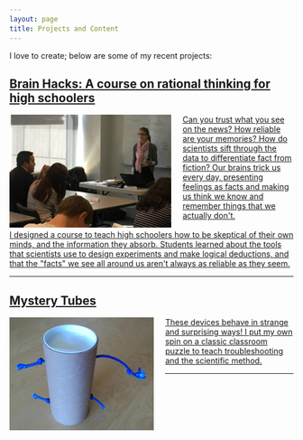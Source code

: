 ```yaml
---
layout: page
title: Projects and Content
---
```


I love to create; below are some of my recent projects:


<!-- Brain Hacks -----------------------------------------------------------> 
<div class="projectblock">
<a href = "/2017/06/10/brainhacks" class = "projectLink">
<h2> Brain Hacks: A course on rational thinking for high schoolers </h2>
</a>
</div>

<div class="projectblock">
<a href = "/2017/06/10/brainhacks" class = "projectLink" >
<img src="/images/SST_Closeup2.png" height="200" align="left" style="margin-right: 20px"/>
<!--</a>-->

Can you trust what you see on the news? How reliable are your memories? How do scientists sift through the data to differentiate fact from fiction? Our brains trick us every day, presenting feelings as facts and making us think we know and remember things that we actually don't. 
<br> <br>
I designed a course to teach high schoolers how to be skeptical of their own minds, and the information they absorb. Students learned about the tools that scientists use to design experiments and make logical deductions, and that the "facts" we see all around us aren't always as reliable as they seem.
</a>
</div>

<div class="projectblock">
<hr>
</div>

<!-- Mystery Tubes -----------------------------------------------------------> 
<div class="projectblock">
<a href = "/2017/06/25/mysterytubes" class = "projectLink">
<h2> Mystery Tubes </h2>
</a>
</div>

<div class="projectblock">
<a href = "/2017/06/25/mysterytubes" class = "projectLink">

<img src="/images/MysteryTube1.jpg" class = "projectLink" height="200" align="left" style="margin-right: 20px"/>

These devices behave in strange and surprising ways! I put my own spin on a classic classroom puzzle to teach troubleshooting and the scientific method.
</a>
</div>

<div class="projectblock">
<hr>
</div>








<!-- Example code -----------------------------------------------------------> 
<!--
<div class="projectblock">
<h2> Ethics of Automation </h2>
</div>

<div class="projectblock">

<img src="\images\o4zhtU8.jpg" height="200" align="right" style="margin-left: 20px"/>
<img src="\images\o4zhtU8.jpg" height="200" align="left" style="margin-right: 20px"/>

Hi there.

</div>
-->


<!--![alt text][sloth]-->

<!--[sloth]: \images\o4zhtU8.jpg-->

<!--
<p class="message">
  Hey there! This page is included as an example. Feel free to customize it for your own use upon downloading. Carry on!
</p>

In the novel, *The Strange Case of Dr. Jeykll and Mr. Hyde*, Mr. Poole is Dr. Jekyll's virtuous and loyal butler. Similarly, Poole is an upstanding and effective butler that helps you build Jekyll themes. It's made by [@mdo](https://twitter.com/mdo).

There are currently two themes built on Poole:

* [Hyde](http://hyde.getpoole.com)
* [Lanyon](http://lanyon.getpoole.com)

Learn more and contribute on [GitHub](https://github.com/poole).

## Setup

Some fun facts about the setup of this project include:

* Built for [Jekyll](http://jekyllrb.com)
* Developed on GitHub and hosted for free on [GitHub Pages](https://pages.github.com)
* Coded with [Sublime Text 2](http://sublimetext.com), an amazing code editor
* Designed and developed while listening to music like [Blood Bros Trilogy](https://soundcloud.com/maddecent/sets/blood-bros-series)

Have questions or suggestions? Feel free to [open an issue on GitHub](https://github.com/poole/issues/new) or [ask me on Twitter](https://twitter.com/mdo).

Thanks for reading!
-->
